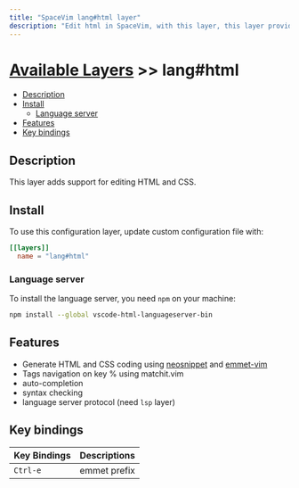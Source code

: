 ```yaml
---
title: "SpaceVim lang#html layer"
description: "Edit html in SpaceVim, with this layer, this layer provides code completion, syntax checking and code formatting for html."
---
```


# [Available Layers](../../) >> lang#html

<!-- vim-markdown-toc GFM -->

- [Description](#description)
- [Install](#install)
  - [Language server](#language-server)
- [Features](#features)
- [Key bindings](#key-bindings)

<!-- vim-markdown-toc -->

## Description

This layer adds support for editing HTML and CSS.

## Install

To use this configuration layer, update custom configuration file with:

```toml
[[layers]]
  name = "lang#html"
```

### Language server

To install the language server, you need `npm` on your machine:

```bash
npm install --global vscode-html-languageserver-bin
```

## Features

- Generate HTML and CSS coding using [neosnippet](https://github.com/Shougo/neosnippet.vim/) and [emmet-vim](https://github.com/mattn/emmet-vim)
- Tags navigation on key % using matchit.vim
- auto-completion
- syntax checking
- language server protocol (need `lsp` layer)

## Key bindings

| Key Bindings | Descriptions |
| ------------ | ------------ |
| `Ctrl-e`     | emmet prefix |
